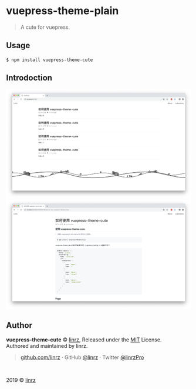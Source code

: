 # vuepress-theme-plain
> A cute for vuepress.

## Usage
```shell
$ npm install vuepress-theme-cute
```

## Introdoction
![](./example/static/home.png)
![](./example/static/blog.png)

## Author
**vuepress-theme-cute** © [linrz](https://github.com/linrz), Released under the [MIT](./LICENSE) License.<br>
Authored and maintained by linrz.

> [github.com/linrz](https://github.com/linrz) · GitHub [@linrz](https://github.com/linrz) · Twitter [@linrzPro](https://twitter.com/linrzPro)

<br>

2019 © [linrz](https://github.com/linrz)